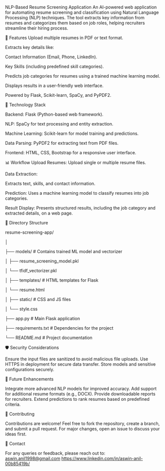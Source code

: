 NLP-Based Resume Screening Application
An AI-powered web application for automating resume screening and classification using Natural Language Processing (NLP) techniques. The tool extracts key information from resumes and categorizes them based on job roles, helping recruiters streamline their hiring process.

🚀 Features
Upload multiple resumes in PDF or text format.

Extracts key details like:

Contact Information (Email, Phone, LinkedIn).

Key Skills (including predefined skill categories).

Predicts job categories for resumes using a trained machine learning model.

Displays results in a user-friendly web interface.

Powered by Flask, Scikit-learn, SpaCy, and PyPDF2.

🔧 Technology Stack

Backend: Flask (Python-based web framework).

NLP: SpaCy for text processing and entity extraction.

Machine Learning: Scikit-learn for model training and predictions.

Data Parsing: PyPDF2 for extracting text from PDF files.

Frontend: HTML, CSS, Bootstrap for a responsive user interface.


📊 Workflow
Upload Resumes: Upload single or multiple resume files.

Data Extraction:

Extracts text, skills, and contact information.

Prediction:
Uses a machine learning model to classify resumes into job categories.

Result Display: 
Presents structured results, including the job category and extracted details, on a web page.

📁 Directory Structure


resume-screening-app/

│

├── models/                     # Contains trained ML model and vectorizer

│   ├── resume_screening_model.pkl

│   └── tfidf_vectorizer.pkl

│
├── templates/                  # HTML templates for Flask

│   └── resume.html

│
├── static/                     # CSS and JS files

│   └── style.css

├── app.py                      # Main Flask application

├── requirements.txt            # Dependencies for the project

└── README.md                   # Project documentation


🛡️ Security Considerations

Ensure the input files are sanitized to avoid malicious file uploads.
Use HTTPS in deployment for secure data transfer.
Store models and sensitive configurations securely.

🌟 Future Enhancements

Integrate more advanced NLP models for improved accuracy.
Add support for additional resume formats (e.g., DOCX).
Provide downloadable reports for recruiters.
Extend predictions to rank resumes based on predefined criteria.

🤝 Contributing

Contributions are welcome! Feel free to fork the repository, create a branch, and submit a pull request. For major changes, open an issue to discuss your ideas first.

📧 Contact

For any queries or feedback, please reach out to: aswin.anil1998@gmail.com
https://www.linkedin.com/in/aswin-anil-00b85419b/
